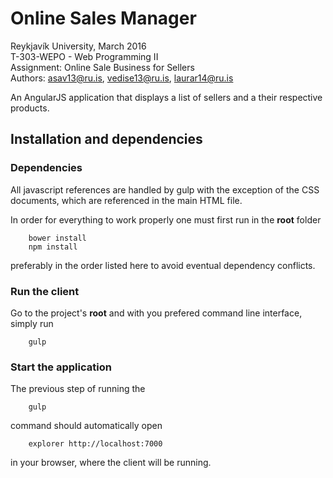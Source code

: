 # Online Sales Manager
Reykjavík University, March 2016<br>
T-303-WEPO - Web Programming II<br>
Assignment: Online Sale Business for Sellers<br>
Authors: asav13@ru.is, vedise13@ru.is, laurar14@ru.is

An AngularJS application that displays a list of sellers and a their respective products.<br>
## Installation and dependencies
### Dependencies
All javascript references are handled by gulp with the exception of the CSS documents, which are referenced in the
main HTML file.

In order for everything to work properly one must first run in the <strong>root</strong> folder
```
	bower install
	npm install

```
preferably in the order listed here to avoid eventual dependency conflicts.

### Run the client
Go to the project's <strong>root</strong> and with you prefered command line interface, simply run 

```
	gulp
```

### Start the application

The previous step of running the 
```
	gulp
```
command should automatically open 
```
	explorer http://localhost:7000
```
in your browser, where the client will be running.